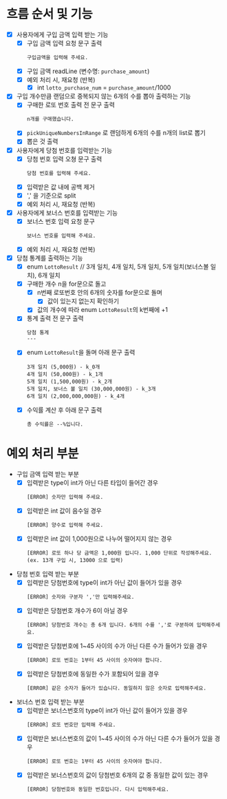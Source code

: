 # 흐름 순서 및 기능

- [x] 사용자에게 구입 금액 입력 받는 기능
    - [x] 구입 금액 입력 요청 문구 출력
      ```
      구입금액을 입력해 주세요.
      ```
    - [x] 구입 금액 readLine (변수명: `purchase_amount`)
    - [x] 예외 처리 시, 재요청 (반복)
        - [x] int `lotto_purchase_num` = `purchase_amount`/1000
- [x] 구입 개수만큼 랜덤으로 중복되지 않는 6개의 수를 뽑아 출력하는 기능
    - [x] 구매한 로또 번호 출력 전 문구 출력
      ```
      n개를 구매했습니다.
      ```
    - [x] `pickUniqueNumbersInRange` 로 랜덤하게 6개의 수를 n개의 list로 뽑기
    - [x] 뽑은 것 출력
- [x] 사용자에게 당첨 번호를 입력받는 기능
    - [x] 당첨 번호 입력 오쳥 문구 출력
      ```
      당첨 번호를 입력해 주세요.
      ```
    - [x] 입력받은 값 내에 공백 제거
    - [x] ',' 을 기준으로 split
    - [x] 예외 처리 시, 재요청 (반복)
- [x] 사용자에게 보너스 번호를 입력받는 기능
    - [x] 보너스 번호 입력 요청 문구
      ```
      보너스 번호를 입력해 주세요.
      ```
    - [x] 예외 처리 시, 재요청 (반복)
- [x] 당첨 통계를 출력하는 기능
    - [x] enum `LottoResult` // 3개 일치, 4개 일치, 5개 일치, 5개 일치(보너스볼 일치), 6개 일치
    - [x] 구매한 개수 n을 for문으로 돌고
        - [x] n번째 로또번호 안의 6개의 숫자를 for문으로 돌며
            - [x] 값이 있는지 없는지 확인하기
        - [x] 값의 개수에 따라 enum `LottoResult`의 k번째에 +1
    - [x] 통계 출력 전 문구 출력
      ```
      당첨 통계
      ---
      ```
    - [x] enum `LottoResult`을 돌며 아래 문구 출력
      ```
      3개 일치 (5,000원) - k_0개
      4개 일치 (50,000원) - k_1개
      5개 일치 (1,500,000원) - k_2개
      5개 일치, 보너스 볼 일치 (30,000,000원) - k_3개
      6개 일치 (2,000,000,000원) - k_4개
      ```
    - [x] 수익률 계산 후 아래 문구 출력
      ```
      총 수익률은 --%입니다.
      ```

# 예외 처리 부분

- 구입 금액 입력 받는 부분
    - [x] 입력받은 type이 int가 아닌 다른 타입이 들어간 경우
      ```
      [ERROR] 숫자만 입력해 주세요.
      ```
    - [x] 입력받은 int 값이 음수일 경우
      ```
      [ERROR] 양수로 입력해 주세요.
      ```
    - [x] 입력받은 int 값이 1,000원으로 나누어 떨어지지 않는 경우
      ```
      [ERROR] 로또 하나 당 금액은 1,000원 입니다. 1,000 단위로 작성해주세요. (ex. 13개 구입 시, 13000 으로 입력)
      ```
- 당첨 번호 입력 받는 부분
    - [x] 입력받은 당첨번호에 type이 int가 아닌 값이 들어가 있을 경우
      ```
      [ERROR] 숫자와 구분자 ','만 입력해주세요.
      ```
    - [x] 입력받은 당첨번호 개수가 6이 아닐 경우
      ```
      [ERROR] 당첨번호 개수는 총 6개 입니다. 6개의 수를 ','로 구분하여 입력해주세요.
      ```
    - [x] 입력받은 당첨번호에 1~45 사이의 수가 아닌 다른 수가 들어가 있을 경우
      ```
      [ERROR] 로또 번호는 1부터 45 사이의 숫자여야 합니다.
      ```
    - [x] 입력받은 당첨번호에 동일한 수가 포함되어 있을 경우
      ```
      [ERROR] 같은 숫자가 들어가 있습니다. 동일하지 않은 숫자로 입력해주세요.
      ```
- 보너스 번호 입력 받는 부분
    - [x] 입력받은 보너스번호의 type이 int가 아닌 값이 들어가 있을 경우
      ```
      [ERROR] 로또 번호만 입력해 주세요.
      ```
    - [x] 입력받은 보너스번호의 값이 1~45 사이의 수가 아닌 다른 수가 들어가 있을 경우
      ```
      [ERROR] 로또 번호는 1부터 45 사이의 숫자여야 합니다.
      ```
    - [x] 입력받은 보너스번호의 값이 당첨번호 6개의 값 중 동일한 값이 있는 경우
      ```
      [ERROR] 당첨번호와 동일한 번호입니다. 다시 입력해주세요.
      ```